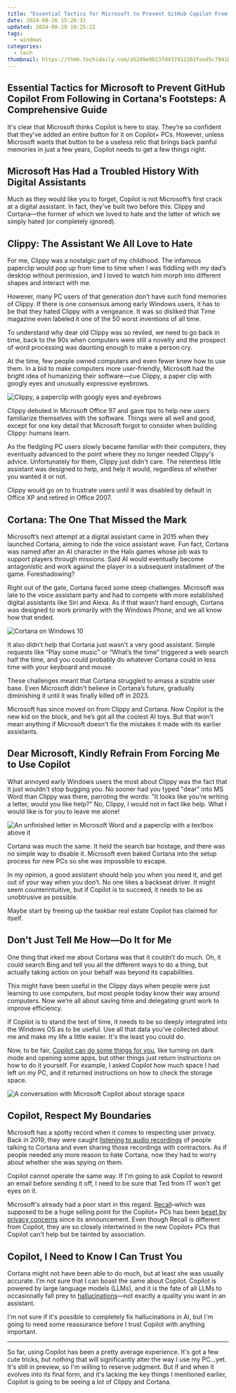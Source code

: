 ```yaml
---
title: "Essential Tactics for Microsoft to Prevent GitHub Copilot From Following in Cortana's Footsteps: A Comprehensive Guide"
date: 2024-08-26 15:26:31
updated: 2024-08-29 10:25:22
tags:
  - windows
categories:
  - tech
thumbnail: https://thmb.techidaily.com/a5249e9b13fd437412102feed5c7841b8ccf98fdf0188fbbf3a215fd35680a08.JPG
---
```


## Essential Tactics for Microsoft to Prevent GitHub Copilot From Following in Cortana's Footsteps: A Comprehensive Guide

It's clear that Microsoft thinks Copilot is here to stay. They’re so confident that they’ve added an entire button for it on Copilot+ PCs. However, unless Microsoft wants that button to be a useless relic that brings back painful memories in just a few years, Copilot needs to get a few things right.

##  Microsoft Has Had a Troubled History With Digital Assistants

 Much as they would like you to forget, Copilot is not Microsoft’s first crack at a digital assistant. In fact, they’ve built two before this: Clippy and Cortana—the former of which we loved to hate and the latter of which we simply hated (or completely ignored).

##  Clippy: The Assistant We All Love to Hate

 For me, Clippy was a nostalgic part of my childhood. The infamous paperclip would pop up from time to time when I was fiddling with my dad’s desktop without permission, and I loved to watch him morph into different shapes and interact with me.

 However, many PC users of that generation don’t have such fond memories of Clippy. If there is one consensus among early Windows users, it has to be that they hated Clippy with a vengeance. It was so disliked that Time magazine even labeled it one of the 50 worst inventions of all time.

 To understand why dear old Clippy was so reviled, we need to go back in time, back to the 90s when computers were still a novelty and the prospect of word processing was daunting enough to make a person cry.

 At the time, few people owned computers and even fewer knew how to use them. In a bid to make computers more user-friendly, Microsoft had the bright idea of humanizing their software—cue Clippy, a paper clip with googly eyes and unusually expressive eyebrows.

![Clippy, a paperclip with googly eyes and eyebrows](https://static1.howtogeekimages.com/wordpress/wp-content/uploads/2021/07/clippy.png) 

 Clippy debuted in Microsoft Office 97 and gave tips to help new users familiarize themselves with the software. Things were all well and good, except for one key detail that Microsoft forgot to consider when building Clippy: humans learn.

 As the fledgling PC users slowly became familiar with their computers, they eventually advanced to the point where they no longer needed Clippy's advice. Unfortunately for them, Clippy just didn't care. The relentless little assistant was designed to help, and help it would, regardless of whether you wanted it or not.

 Clippy would go on to frustrate users until it was disabled by default in Office XP and retired in Office 2007.

##  Cortana: The One That Missed the Mark

 Microsoft’s next attempt at a digital assistant came in 2015 when they launched Cortana, aiming to ride the voice assistant wave. Fun fact, Cortana was named after an AI character in the Halo games whose job was to support players through missions. Said AI would eventually become antagonistic and work against the player in a subsequent installment of the game. Foreshadowing?

 Right out of the gate, Cortana faced some steep challenges. Microsoft was late to the voice assistant party and had to compete with more established digital assistants like Siri and Alexa. As if that wasn’t hard enough, Cortana was designed to work primarily with the Windows Phone, and we all know how that ended.

![Cortana on Windows 10](https://static1.howtogeekimages.com/wordpress/wp-content/uploads/2015/07/img_55bc11439921b.png) 

 It also didn't help that Cortana just wasn't a very good assistant. Simple requests like “Play some music” or “What’s the time” triggered a web search half the time, and you could probably do whatever Cortana could in less time with your keyboard and mouse.

 These challenges meant that Cortana struggled to amass a sizable user base. Even Microsoft didn't believe in Cortana’s future, gradually diminishing it until it was finally killed off in 2023.

 Microsoft has since moved on from Clippy and Cortana. Now Copilot is the new kid on the block, and he’s got all the coolest AI toys. But that won’t mean anything if Microsoft doesn't fix the mistakes it made with its earlier assistants.

##  Dear Microsoft, Kindly Refrain From Forcing Me to Use Copilot

 What annoyed early Windows users the most about Clippy was the fact that it just wouldn't stop bugging you. No sooner had you typed "dear" into MS Word than Clippy was there, parroting the words: "It looks like you’re writing a letter, would you like help?" No, Clippy, I would not in fact like help. What I would like is for you to leave me alone!

![An unfinished letter in Microsoft Word and a paperclip with a textbox above it](https://static1.howtogeekimages.com/wordpress/wp-content/uploads/2024/06/an-unfinished-letter-in-microsoft-word-and-a-paperclip-with-a-textbox-above-it.png) 

 Cortana was much the same. It held the search bar hostage, and there was no simple way to disable it. Microsoft even baked Cortana into the setup process for new PCs so she was impossible to escape.

 In my opinion, a good assistant should help you when you need it, and get out of your way when you don’t. No one likes a backseat driver. It might seem counterintuitive, but if Copilot is to succeed, it needs to be as unobtrusive as possible.

 Maybe start by freeing up the taskbar real estate Copilot has claimed for itself.

##  Don't Just Tell Me How—Do It for Me

 One thing that irked me about Cortana was that it couldn’t do much. Oh, it could search Bing and tell you all the different ways to do a thing, but actually taking action on your behalf was beyond its capabilities.

 This might have been useful in the Clippy days when people were just learning to use computers, but most people today know their way around computers. Now we’re all about saving time and delegating grunt work to improve efficiency.

 If Copilot is to stand the test of time, it needs to be so deeply integrated into the Windows OS as to be useful. Use all that data you've collected about me and make my life a little easier. It's the least you could do.

 Now, to be fair, [Copilot can do some things for you](https://extra-resources.techidaily.com/iphone-tricks-to-embrace-cameras-motion-artistry/), like turning on dark mode and opening some apps, but other things just return instructions on how to do it yourself. For example, I asked Copilot how much space I had left on my PC, and it returned instructions on how to check the storage space.

![A conversation with Microsoft Copilot about storage space](https://static1.howtogeekimages.com/wordpress/wp-content/uploads/2024/06/a-conversation-with-microsoft-copilot-about-storage-space.png) 

##  Copilot, Respect My Boundaries

 Microsoft has a spotty record when it comes to respecting user privacy. Back in 2019, they were caught [listening to audio recordings](https://activate-lock.techidaily.com/in-2024-how-to-remove-find-my-iphone-without-apple-id-from-your-iphone-12-mini-by-drfone-ios/) of people talking to Cortana and even sharing those recordings with contractors. As if people needed any more reason to hate Cortana, now they had to worry about whether she was spying on them.

 Copilot cannot operate the same way. If I'm going to ask Copilot to reword an email before sending it off, I need to be sure that Ted from IT won’t get eyes on it.

 Microsoft's already had a poor start in this regard. [Recall](https://tech-hub.techidaily.com/leveraging-chatgpt-for-effective-meditation-routines-a-step-by-step-guide/)–which was supposed to be a huge selling point for the Copilot+ PCs has been [beset by privacy concerns](https://youtube-stream.techidaily.com/in-2024-the-best-of-yt-a-deep-dive-into-music-dance-clips-23/) since its announcement. Even though Recall is different from Copilot, they are so closely intertwined in the new Copilot+ PCs that Copilot can't help but be tainted by association.

##  Copilot, I Need to Know I Can Trust You

 Cortana might not have been able to do much, but at least she was usually accurate. I’m not sure that I can boast the same about Copilot. Copilot is powered by large language models (LLMs), and it is the fate of all LLMs to occasionally fall prey to [hallucinations](https://audio-shaping.techidaily.com/strategies-for-minimizing-large-scale-video-and-audio-data/)—not exactly a quality you want in an assistant.

 I'm not sure if it's possible to completely fix hallucinations in AI, but I'm going to need some reassurance before I trust Copilot with anything important.

---

 So far, using Copilot has been a pretty average experience. It's got a few cute tricks, but nothing that will significantly alter the way I use my PC…yet. It's still in preview, so I'm willing to reserve judgment. But if and when it evolves into its final form, and it's lacking the key things I mentioned earlier, Copilot is going to be seeing a lot of Clippy and Cortana.

<ins class="adsbygoogle"
     style="display:block"
     data-ad-format="autorelaxed"
     data-ad-client="ca-pub-7571918770474297"
     data-ad-slot="1223367746"></ins>



<ins class="adsbygoogle"
     style="display:block"
     data-ad-client="ca-pub-7571918770474297"
     data-ad-slot="8358498916"
     data-ad-format="auto"
     data-full-width-responsive="true"></ins>
